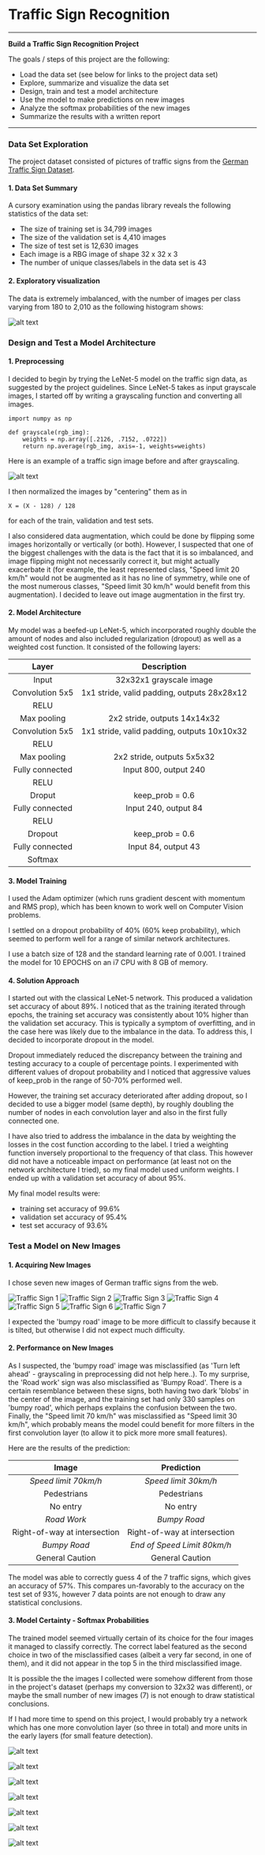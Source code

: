 # **Traffic Sign Recognition**

---

**Build a Traffic Sign Recognition Project**

The goals / steps of this project are the following:
* Load the data set (see below for links to the project data set)
* Explore, summarize and visualize the data set
* Design, train and test a model architecture
* Use the model to make predictions on new images
* Analyze the softmax probabilities of the new images
* Summarize the results with a written report


[//]: # (Image References)

[image1]: ./figures/histogram.jpg "Histogram"
[image2]: ./figures/grayscale.jpg "Grayscaling"
[image3]: ./examples/random_noise.jpg "Random Noise"
[image4]: ./figures/sign1.jpg "Traffic Sign 1"
[image5]: ./figures/sign2.jpg "Traffic Sign 2"
[image6]: ./figures/sign3.jpg "Traffic Sign 3"
[image7]: ./figures/sign4.jpg "Traffic Sign 4"
[image8]: ./figures/sign5.jpg "Traffic Sign 5"
[image9]: ./figures/sign6.jpg "Traffic Sign 6"
[image10]: ./figures/sign7.jpg "Traffic Sign 7"

[image11]: ./figures/classification1.jpg "Traffic Sign Classification 1"
[image12]: ./figures/classification2.jpg "Traffic Sign Classification 2"
[image13]: ./figures/classification3.jpg "Traffic Sign Classification 3"
[image14]: ./figures/classification4.jpg "Traffic Sign Classification 4"
[image15]: ./figures/classification5.jpg "Traffic Sign Classification 5"
[image16]: ./figures/classification6.jpg "Traffic Sign Classification 6"
[image17]: ./figures/classification7.jpg "Traffic Sign Classification 7"

---


### Data Set Exploration

The project dataset consisted of pictures of traffic signs from the [German
Traffic Sign Dataset](http://benchmark.ini.rub.de/?section=gtsrb&subsection=dataset).

#### 1. Data Set Summary

A cursory examination using the pandas library reveals the following
statistics of the data set:

* The size of training set is 34,799 images
* The size of the validation set is 4,410 images
* The size of test set is 12,630 images
* Each image is a RBG image of shape 32 x 32 x 3
* The number of unique classes/labels in the data set is 43

#### 2. Exploratory visualization

The data is extremely imbalanced, with the number of images per class varying
from 180 to 2,010 as the following histogram shows:

![alt text][image1]

### Design and Test a Model Architecture

#### 1. Preprocessing


I decided to begin by trying the LeNet-5 model on the traffic sign data, as
suggested by the project guidelines. Since LeNet-5 takes as input grayscale
images, I started off by writing a grayscaling function and converting all
images.

```
import numpy as np

def grayscale(rgb_img):
    weights = np.array([.2126, .7152, .0722])
    return np.average(rgb_img, axis=-1, weights=weights)
```

Here is an example of a traffic sign image before and after grayscaling.

![alt text][image2]

I then normalized the images by "centering" them as in
```
X = (X - 128) / 128
```
for each of the train, validation and test sets.

I also considered data augmentation, which could be done by flipping some
images horizontally or vertically (or both). However, I suspected that one of the biggest challenges with the data is the fact that it is so imbalanced, and
image flipping might not necessarily correct it, but might actually
exacerbate it (for example, the least represented class, "Speed limit 20 km/h" would not be augmented as it has no line of symmetry, while one of the most numerous classes, "Speed limit 30 km/h" would benefit from this augmentation). I decided to leave out image augmentation in the first try.



#### 2. Model Architecture

My model was a beefed-up LeNet-5, which incorporated roughly double the
amount of nodes and also included regularization (dropout) as well as a
weighted cost function. It consisted of the following layers:

| Layer         		|     Description	        					|
|:---------------------:|:---------------------------------------------:|
| Input         		| 32x32x1 grayscale image   				    |
| Convolution 5x5     	| 1x1 stride, valid padding, outputs 28x28x12 	|
| RELU					|												|
| Max pooling	      	| 2x2 stride,  outputs 14x14x32 				|
| Convolution 5x5	    | 1x1 stride,  valid padding, outputs 10x10x32  		
| RELU                  |                                               |
| Max pooling           | 2x2 stride, outputs 5x5x32                    |
| Fully connected		| Input 800, output 240					         |
| RELU 				    |         						                 |
| Droput                | keep_prob = 0.6                              |
| Fully connected		| Input 240, output 84					|
| RELU                  |                                   |
| Dropout               | keep_prob = 0.6   |
| Fully connected       | Input 84, output 43       |
| Softmax				|									|		|



#### 3. Model Training

I used the Adam optimizer (which runs gradient descent with momentum and
RMS prop), which has been known to work well on Computer Vision problems.

I settled on a dropout probability of 40% (60% keep probability), which seemed
to perform well for a range of similar network architectures.

I use a batch size of 128 and the standard learning rate of 0.001. I trained the model for 10 EPOCHS on an i7 CPU with 8 GB of memory.


#### 4. Solution Approach

I started out with the classical LeNet-5 network. This produced a validation
set accuracy of about 89%. I noticed that as the training iterated through epochs,
the training set accuracy was consistently about 10% higher than the validation
set accuracy. This is typically a symptom of overfitting, and in the case here
was likely due to the imbalance in the data. To address this, I decided to
incorporate dropout in the model.

Dropout immediately reduced the discrepancy between the training and testing
accuracy to a couple of percentage points. I experimented with different values of dropout probability and I noticed that aggressive values of keep_prob in the range of 50-70% performed well.

However, the training set accuracy deteriorated after adding dropout, so I decided to use a bigger model (same depth), by roughly doubling the number
of nodes in each convolution layer and also in the first fully connected one.

I have also tried to address the imbalance in the data by weighting the losses
in the cost function according to the label. I tried a weighting function
inversely proportional to the frequency of that class. This however did not have
a noticeable impact on performance (at least not on the network architecture
I tried), so my final model used uniform weights. I ended up with a validation set
accuracy of about 95%.


My final model results were:
* training set accuracy of 99.6%
* validation set accuracy of 95.4%
* test set accuracy of 93.6%



### Test a Model on New Images

#### 1. Acquiring New Images

I chose seven new images of German traffic signs from the web.


![][image4]
![][image5]
![][image6]
![][image7]
![][image8]
![][image9]
![][image10]

I expected the 'bumpy road' image to be more difficult to classify because it is
tilted, but otherwise I did not expect much difficulty.

#### 2. Performance on New Images

As I suspected, the 'bumpy road' image was misclassified (as 'Turn left ahead' - grayscaling in preprocessing did not help here..). To my surprise,
the 'Road work' sign was also misclassified as 'Bumpy Road'. There is a certain resemblance between these signs, both having two dark 'blobs' in the
center of the image, and the training set had only 330 samples on 'bumpy road', which perhaps explains the confusion between the two. Finally, the
"Speed limit 70 km/h" was misclassified as "Speed limit 30 km/h", which
probably means the model could benefit for more filters in the first
convolution layer (to allow it to pick more more small features).


Here are the results of the prediction:

| Image			        |     Prediction	        					|
|:---------------------:|:---------------------------------------------:|
| _Speed limit 70km/h_  | _Speed limit 30km/h_        			     	|
| Pedestrians     		| Pedestrians									|
| No entry				| No entry										|
| _Road Work_      		| _Bumpy Road_					 				|
| Right-of-way at intersection| Right-of-way at intersection            |
| _Bumpy Road_            | _End of Speed Limit 80km/h_                 |
| General Caution       | General Caution                               |


The model was able to correctly guess 4 of the 7 traffic signs, which gives an accuracy of 57%. This compares un-favorably to the accuracy on the test set of 93%, however 7 data points are not enough to draw any statistical conclusions.

#### 3. Model Certainty - Softmax Probabilities

The trained model seemed virtually certain of its choice for the four images it
managed to classify correctly. The correct label featured as the second choice
in two of the misclassified cases (albeit a very far second, in one of them),
and it did not appear in the top 5 in the third misclassified image.

It is possible the the images I collected were somehow different from those in
the project's dataset (perhaps my conversion to 32x32 was different), or maybe the small number of new images (7) is not enough to draw statistical conclusions.

If I had more time to spend on this project, I would probably try a network which has one more convolution layer (so three in total) and more units in the early
layers (for small feature detection).



![alt text][image11]

![alt text][image12]

![alt text][image13]

![alt text][image14]

![alt text][image15]

![alt text][image15]

![alt text][image17]

